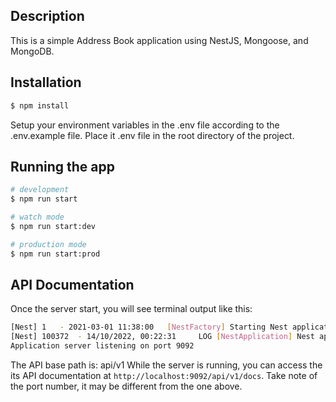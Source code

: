

## Description

This is a simple Address Book application using NestJS, Mongoose, and MongoDB.

## Installation

```bash
$ npm install
```
Setup your environment variables in the .env file according to the .env.example file. Place it .env file in the root directory of the project.

## Running the app

```bash
# development
$ npm run start

# watch mode
$ npm run start:dev

# production mode
$ npm run start:prod
```

<!-- ## Test

```bash
# unit tests
$ npm run test

# e2e tests
$ npm run test:e2e

# test coverage
$ npm run test:cov
``` -->

## API Documentation
Once the server start, you will see terminal output like this:
```bash
[Nest] 1   - 2021-03-01 11:38:00   [NestFactory] Starting Nest application...
[Nest] 100372  - 14/10/2022, 00:22:31     LOG [NestApplication] Nest application successfully started +2ms
Application server listening on port 9092
```

The API base path is: api/v1
While the server is running, you can access the its API documentation at `http://localhost:9092/api/v1/docs`. Take note of the port number, it may be different from the one above.


